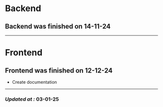 # Backend

## Backend was finished on 14-11-24

---

# Frontend

## Frontend was finished on 12-12-24

- Create documentation

---

### **_Updated at :_** 03-01-25
